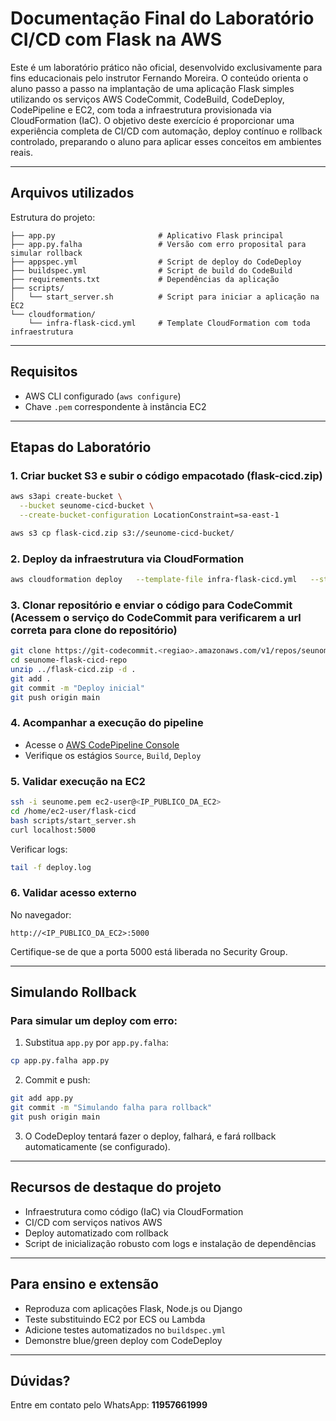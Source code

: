 # Documentação Final do Laboratório CI/CD com Flask na AWS

Este é um laboratório prático não oficial, desenvolvido exclusivamente para fins educacionais pelo instrutor Fernando Moreira. O conteúdo orienta o aluno passo a passo na implantação de uma aplicação Flask simples utilizando os serviços AWS CodeCommit, CodeBuild, CodeDeploy, CodePipeline e EC2, com toda a infraestrutura provisionada via CloudFormation (IaC).
O objetivo deste exercício é proporcionar uma experiência completa de CI/CD com automação, deploy contínuo e rollback controlado, preparando o aluno para aplicar esses conceitos em ambientes reais.

---

## Arquivos utilizados

Estrutura do projeto:

```
├── app.py                       # Aplicativo Flask principal
├── app.py.falha                 # Versão com erro proposital para simular rollback
├── appspec.yml                  # Script de deploy do CodeDeploy
├── buildspec.yml                # Script de build do CodeBuild
├── requirements.txt             # Dependências da aplicação
├── scripts/
│   └── start_server.sh          # Script para iniciar a aplicação na EC2
└── cloudformation/
    └── infra-flask-cicd.yml     # Template CloudFormation com toda infraestrutura
```

---

## Requisitos

- AWS CLI configurado (`aws configure`)
- Chave `.pem` correspondente à instância EC2

---

## Etapas do Laboratório

### 1. Criar bucket S3 e subir o código empacotado (flask-cicd.zip)
```bash
aws s3api create-bucket \
  --bucket seunome-cicd-bucket \
  --create-bucket-configuration LocationConstraint=sa-east-1
```
```bash
aws s3 cp flask-cicd.zip s3://seunome-cicd-bucket/
```

### 2. Deploy da infraestrutura via CloudFormation
```bash
aws cloudformation deploy   --template-file infra-flask-cicd.yml   --stack-name seunome-cicd-stack   --capabilities CAPABILITY_NAMED_IAM   --parameter-overrides InstanceType=t2.micro
```

### 3. Clonar repositório e enviar o código para CodeCommit (Acessem o serviço do CodeCommit para verificarem a url correta para clone do repositório)
```bash
git clone https://git-codecommit.<regiao>.amazonaws.com/v1/repos/seunome-flask-cicd-repo
cd seunome-flask-cicd-repo
unzip ../flask-cicd.zip -d .
git add .
git commit -m "Deploy inicial"
git push origin main
```

### 4. Acompanhar a execução do pipeline

- Acesse o [AWS CodePipeline Console](https://console.aws.amazon.com/codepipeline)
- Verifique os estágios `Source`, `Build`, `Deploy`

### 5. Validar execução na EC2
```bash
ssh -i seunome.pem ec2-user@<IP_PUBLICO_DA_EC2>
cd /home/ec2-user/flask-cicd
bash scripts/start_server.sh
curl localhost:5000
```

Verificar logs:
```bash
tail -f deploy.log
```

### 6. Validar acesso externo

No navegador:
```
http://<IP_PUBLICO_DA_EC2>:5000
```

Certifique-se de que a porta 5000 está liberada no Security Group.

---

## Simulando Rollback

### Para simular um deploy com erro:

1. Substitua `app.py` por `app.py.falha`:
```bash
cp app.py.falha app.py
```

2. Commit e push:
```bash
git add app.py
git commit -m "Simulando falha para rollback"
git push origin main
```

3. O CodeDeploy tentará fazer o deploy, falhará, e fará rollback automaticamente (se configurado).

---

## Recursos de destaque do projeto

- Infraestrutura como código (IaC) via CloudFormation
- CI/CD com serviços nativos AWS
- Deploy automatizado com rollback
- Script de inicialização robusto com logs e instalação de dependências

---

## Para ensino e extensão

- Reproduza com aplicações Flask, Node.js ou Django
- Teste substituindo EC2 por ECS ou Lambda
- Adicione testes automatizados no `buildspec.yml`
- Demonstre blue/green deploy com CodeDeploy

---

## Dúvidas?

Entre em contato pelo WhatsApp: **11957661999**


